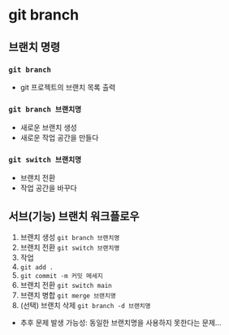 # git branch

## 브랜치 명령

### `git branch`

- git 프로젝트의 브랜치 목록 출력

### `git branch 브랜치명`

- 새로운 브랜치 생성
- 새로운 작업 공간을 만들다

### `git switch 브랜치명`

- 브랜치 전환
- 작업 공간을 바꾸다

## 서브(기능) 브랜치 워크플로우

1. 브랜치 생성 `git branch 브랜치명`
2. 브랜치 전환 `git switch 브랜치명`
3. 작업
4. `git add .`
5. `git commit -m 커밋 메세지`
6. 브랜치 전환 `git switch main`
7. 브랜치 병합 `git merge 브랜치명`
8. (선택) 브랜치 삭제 `git branch -d 브랜치명`
  - 추후 문제 발생 가능성: 동일한 브랜치명을 사용하지 못한다는 문제...

